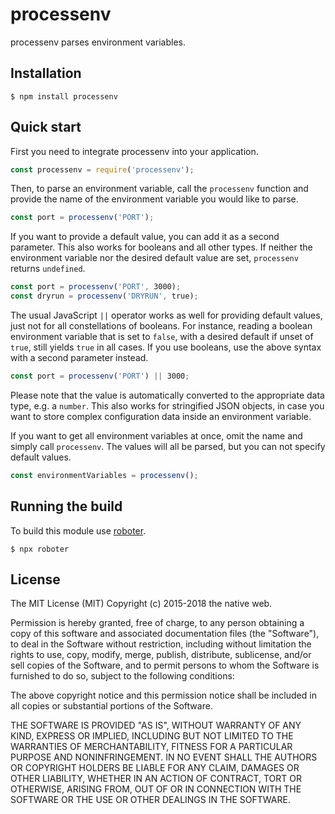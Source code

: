 # processenv

processenv parses environment variables.

## Installation

```shell
$ npm install processenv
```

## Quick start

First you need to integrate processenv into your application.

```javascript
const processenv = require('processenv');
```

Then, to parse an environment variable, call the `processenv` function and provide the name of the environment variable you would like to parse.

```javascript
const port = processenv('PORT');
```

If you want to provide a default value, you can add it as a second parameter. This also works for booleans and all other types. If neither the environment variable nor the desired default value are set, `processenv` returns `undefined`.

```javascript
const port = processenv('PORT', 3000);
const dryrun = processenv('DRYRUN', true);
```

The usual JavaScript `||` operator works as well for providing default values, just not for all constellations of booleans. For instance, reading a boolean environment variable that is set to `false`, with a desired default if unset of `true`, still yields `true` in all cases. If you use booleans, use the above syntax with a second parameter instead.

```javascript
const port = processenv('PORT') || 3000;
```

Please note that the value is automatically converted to the appropriate data type, e.g. a `number`. This also works for stringified JSON objects, in case you want to store complex configuration data inside an environment variable.

If you want to get all environment variables at once, omit the name and simply call `processenv`. The values will all be parsed, but you can not specify default values.

```javascript
const environmentVariables = processenv();
```

## Running the build

To build this module use [roboter](https://www.npmjs.com/package/roboter).

```shell
$ npx roboter
```

## License

The MIT License (MIT)
Copyright (c) 2015-2018 the native web.

Permission is hereby granted, free of charge, to any person obtaining a copy of this software and associated documentation files (the "Software"), to deal in the Software without restriction, including without limitation the rights to use, copy, modify, merge, publish, distribute, sublicense, and/or sell copies of the Software, and to permit persons to whom the Software is furnished to do so, subject to the following conditions:

The above copyright notice and this permission notice shall be included in all copies or substantial portions of the Software.

THE SOFTWARE IS PROVIDED "AS IS", WITHOUT WARRANTY OF ANY KIND, EXPRESS OR IMPLIED, INCLUDING BUT NOT LIMITED TO THE WARRANTIES OF MERCHANTABILITY, FITNESS FOR A PARTICULAR PURPOSE AND NONINFRINGEMENT. IN NO EVENT SHALL THE AUTHORS OR COPYRIGHT HOLDERS BE LIABLE FOR ANY CLAIM, DAMAGES OR OTHER LIABILITY, WHETHER IN AN ACTION OF CONTRACT, TORT OR OTHERWISE, ARISING FROM, OUT OF OR IN CONNECTION WITH THE SOFTWARE OR THE USE OR OTHER DEALINGS IN THE SOFTWARE.
